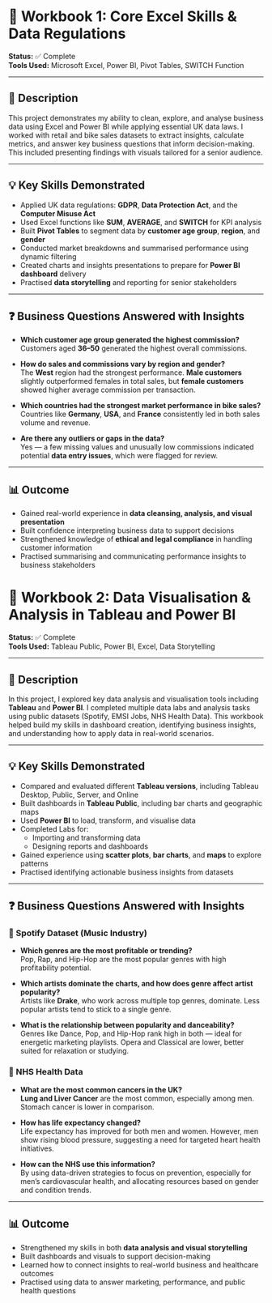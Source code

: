 # 📘 Workbook 1: Core Excel Skills & Data Regulations  
**Status:** ✅ Complete  
**Tools Used:** Microsoft Excel, Power BI, Pivot Tables, SWITCH Function  

---

## 📄 Description  
This project demonstrates my ability to clean, explore, and analyse business data using Excel and Power BI while applying essential UK data laws. I worked with retail and bike sales datasets to extract insights, calculate metrics, and answer key business questions that inform decision-making. This included presenting findings with visuals tailored for a senior audience.

---

## 💡 Key Skills Demonstrated  
- Applied UK data regulations: **GDPR**, **Data Protection Act**, and the **Computer Misuse Act**
- Used Excel functions like **SUM**, **AVERAGE**, and **SWITCH** for KPI analysis  
- Built **Pivot Tables** to segment data by **customer age group**, **region**, and **gender**  
- Conducted market breakdowns and summarised performance using dynamic filtering  
- Created charts and insights presentations to prepare for **Power BI dashboard** delivery  
- Practised **data storytelling** and reporting for senior stakeholders  

---

## ❓ Business Questions Answered with Insights

- **Which customer age group generated the highest commission?**  
  Customers aged **36–50** generated the highest overall commissions.

- **How do sales and commissions vary by region and gender?**  
  The **West** region had the strongest performance. **Male customers** slightly outperformed females in total sales, but **female customers** showed higher average commission per transaction.

- **Which countries had the strongest market performance in bike sales?**  
  Countries like **Germany**, **USA**, and **France** consistently led in both sales volume and revenue.

- **Are there any outliers or gaps in the data?**  
  Yes — a few missing values and unusually low commissions indicated potential **data entry issues**, which were flagged for review.

---

## 📊 Outcome  
- Gained real-world experience in **data cleansing, analysis, and visual presentation**  
- Built confidence interpreting business data to support decisions  
- Strengthened knowledge of **ethical and legal compliance** in handling customer information  
- Practised summarising and communicating performance insights to business stakeholders

              
# 📘 Workbook 2: Data Visualisation & Analysis in Tableau and Power BI  
**Status:** ✅ Complete  
**Tools Used:** Tableau Public, Power BI, Excel, Data Storytelling

---

## 📄 Description  
In this project, I explored key data analysis and visualisation tools including **Tableau** and **Power BI**. I completed multiple data labs and analysis tasks using public datasets (Spotify, EMSI Jobs, NHS Health Data). This workbook helped build my skills in dashboard creation, identifying business insights, and understanding how to apply data in real-world scenarios.

---

## 💡 Key Skills Demonstrated  
- Compared and evaluated different **Tableau versions**, including Tableau Desktop, Public, Server, and Online  
- Built dashboards in **Tableau Public**, including bar charts and geographic maps  
- Used **Power BI** to load, transform, and visualise data  
- Completed Labs for:
  - Importing and transforming data
  - Designing reports and dashboards  
- Gained experience using **scatter plots**, **bar charts**, and **maps** to explore patterns  
- Practised identifying actionable business insights from datasets

---

## ❓ Business Questions Answered with Insights  

### 🎵 Spotify Dataset (Music Industry)  
- **Which genres are the most profitable or trending?**  
  Pop, Rap, and Hip-Hop are the most popular genres with high profitability potential.
  
- **Which artists dominate the charts, and how does genre affect artist popularity?**  
  Artists like **Drake**, who work across multiple top genres, dominate. Less popular artists tend to stick to a single genre.

- **What is the relationship between popularity and danceability?**  
  Genres like Dance, Pop, and Hip-Hop rank high in both — ideal for energetic marketing playlists. Opera and Classical are lower, better suited for relaxation or studying.

### 🏥 NHS Health Data  
- **What are the most common cancers in the UK?**  
  **Lung and Liver Cancer** are the most common, especially among men. Stomach cancer is lower in comparison.

- **How has life expectancy changed?**  
  Life expectancy has improved for both men and women. However, men show rising blood pressure, suggesting a need for targeted heart health initiatives.

- **How can the NHS use this information?**  
  By using data-driven strategies to focus on prevention, especially for men’s cardiovascular health, and allocating resources based on gender and condition trends.

---

## 📊 Outcome  
- Strengthened my skills in both **data analysis and visual storytelling**  
- Built dashboards and visuals to support decision-making  
- Learned how to connect insights to real-world business and healthcare outcomes  
- Practised using data to answer marketing, performance, and public health questions  
